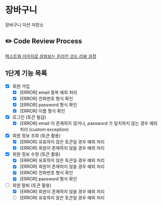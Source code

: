 # 장바구니
장바구니 미션 저장소

## ✏️ Code Review Process
[텍스트와 이미지로 살펴보는 온라인 코드 리뷰 과정](https://github.com/next-step/nextstep-docs/tree/master/codereview)

## 1단계 기능 목록
- [x] 회원 가입
    - [x] [ERROR] email 중복 예외 처리
    - [x] [ERROR] 전화번호 형식 확인
    - [x] [ERROR] password 형식 확인
    - [x] [ERROR] 이름 형식 확인
- [x] 로그인 (토큰 발급)
  - [x] [ERROR] email 이 존재하지 않거나, password 가 일치하지 않는 경우 예외 처리 (custom exception)
- [x] 회원 정보 조회 (토큰 활용)
  - [x] [ERROR] 유효하지 않은 토큰일 경우 예외 처리
  - [x] [ERROR] 회원이 존재하지 않을 경우 예외 처리
- [x] 회원 정보 수정 (토큰 활용)
    - [x] [ERROR] 유효하지 않은 토큰일 경우 예외 처리
    - [x] [ERROR] 회원이 존재하지 않을 경우 예외 처리
    - [x] [ERROR] 전화번호 형식 확인
    - [x] [ERROR] password 형식 확인
- [ ] 회원 탈퇴 (토큰 활용)
    - [x] [ERROR] 회원이 존재하지 않을 경우 예외 처리
    - [ ] [ERROR] 유효하지 않은 토큰일 경우 예외 처리
